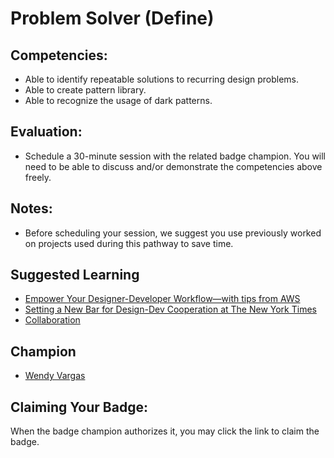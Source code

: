 # Problem Solver (Define)

## Competencies:
* Able to identify repeatable solutions to recurring design problems.
* Able to create  pattern library. 
* Able to recognize the usage of dark patterns. 

## Evaluation:
* Schedule a 30-minute session with the related badge champion. You will need to be able to discuss and/or demonstrate the competencies above freely. 

## Notes:
* Before scheduling your session, we suggest you use previously worked on projects used during this pathway to save time. 

## Suggested Learning
* [Empower Your Designer-Developer Workflow—with tips from AWS](https://www.invisionapp.com/talks/designer-developer)
* [Setting a New Bar for Design-Dev Cooperation at The New York Times](https://www.invisionapp.com/talks/cooperation-nyt)
* [Collaboration](https://trello.com/en/guide/collaboration)

## Champion

* [Wendy Vargas](mailto:wendy.vargas@acklenavenue.com)

## Claiming Your Badge:
When the badge champion authorizes it, you may click the link to claim the badge.
